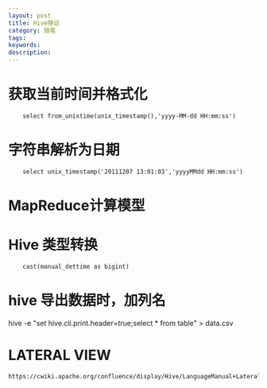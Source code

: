 ```yaml
---
layout: post
title: Hive随记
category: 随笔
tags:
keywords:
description:
---
```



# 获取当前时间并格式化

        select from_unixtime(unix_timestamp(),'yyyy-MM-dd HH:mm:ss')

# 字符串解析为日期

        select unix_timestamp('20111207 13:01:03','yyyyMMdd HH:mm:ss')

# MapReduce计算模型

# Hive 类型转换

        cast(manual_dettime as bigint)

# hive 导出数据时，加列名

hive -e "set hive.cli.print.header=true;select * from table" > data.csv

# LATERAL VIEW

    https://cwiki.apache.org/confluence/display/Hive/LanguageManual+LateralView
